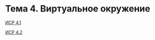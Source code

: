 # Тема 4. Виртуальное окружение

[ИСР 4.1](https://github.com/python-advance/t4-env-Akwatore/blob/master/ISR_4.1.md)

[ИСР 4.2](https://github.com/python-advance/t4-env-Akwatore/blob/master/ISR_4.2.md)
